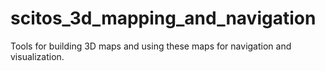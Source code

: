 scitos_3d_mapping_and_navigation
================================

Tools for building 3D maps and using these maps for navigation and visualization.
